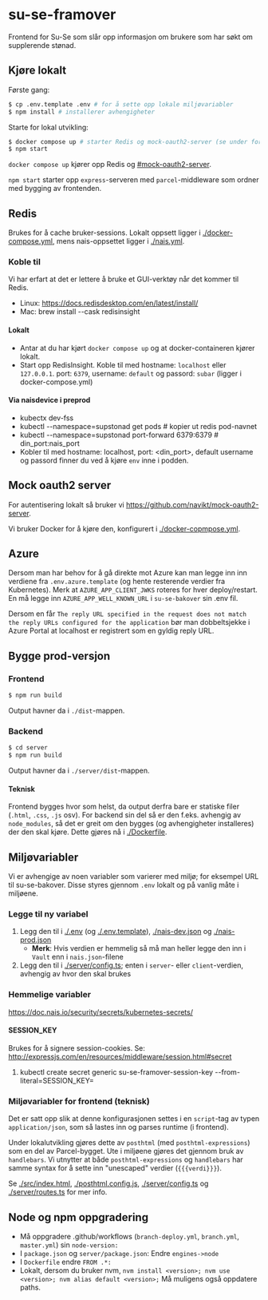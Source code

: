 # su-se-framover

Frontend for Su-Se som slår opp informasjon om brukere som har søkt om supplerende stønad.

## Kjøre lokalt

Første gang:

```sh
$ cp .env.template .env # for å sette opp lokale miljøvariabler
$ npm install # installerer avhengigheter
```

Starte for lokal utvikling:

```sh
$ docker compose up # starter Redis og mock-oauth2-server (se under for mer info)
$ npm start
```

`docker compose up` kjører opp Redis og [#mock-oauth2-server](#mock-oauth2-server).

`npm start` starter opp `express`-serveren med `parcel`-middleware som ordner med bygging av frontenden.

## Redis

Brukes for å cache bruker-sessions.
Lokalt oppsett ligger i [./docker-compose.yml](), mens nais-oppsettet ligger i [./nais.yml]().

### Koble til

Vi har erfart at det er lettere å bruke et GUI-verktøy når det kommer til Redis.

-   Linux: https://docs.redisdesktop.com/en/latest/install/
-   Mac: brew install --cask redisinsight

#### Lokalt

-   Antar at du har kjørt `docker compose up` og at docker-containeren kjører lokalt.
-   Start opp RedisInsight. Koble til med hostname: `localhost` eller `127.0.0.1`. port: `6379`, username: `default` og passord: `subar` (ligger i docker-compose.yml)

#### Via naisdevice i preprod

-   kubectx dev-fss
-   kubectl --namespace=supstonad get pods # kopier ut redis pod-navnet
-   kubectl --namespace=supstonad port-forward <pod> 6379:6379 # din_port:nais_port
-   Kobler til med hostname: localhost, port: <din_port>, default username og passord finner du ved å kjøre `env` inne i podden.

## Mock oauth2 server

For autentisering lokalt så bruker vi https://github.com/navikt/mock-oauth2-server.

Vi bruker Docker for å kjøre den, konfigurert i [./docker-copmpose.yml]().

## Azure

Dersom man har behov for å gå direkte mot Azure kan man legge inn inn verdiene fra `.env.azure.template` (og hente resterende verdier fra Kubernetes).
Merk at `AZURE_APP_CLIENT_JWKS` roteres for hver deploy/restart.
En må legge inn `AZURE_APP_WELL_KNOWN_URL` i `su-se-bakover` sin .env fil.

Dersom en får `The reply URL specified in the request does not match the reply URLs configured for the application` bør man dobbeltsjekke i Azure Portal at localhost er registrert som en gyldig reply URL.

## Bygge prod-versjon

### Frontend

```sh
$ npm run build
```

Output havner da i `./dist`-mappen.

### Backend

```sh
$ cd server
$ npm run build
```

Output havner da i `./server/dist`-mappen.

#### Teknisk

Frontend bygges hvor som helst, da output derfra bare er statiske filer (`.html`, `.css`, `.js` osv).
For backend sin del så er den f.eks. avhengig av `node_modules`, så det er greit om den bygges (og avhengigheter installeres) der den skal kjøre.
Dette gjøres nå i [./Dockerfile]().

## Miljøvariabler

Vi er avhengige av noen variabler som varierer med miljø; for eksempel URL til su-se-bakover.
Disse styres gjennom `.env` lokalt og på vanlig måte i miljøene.

### Legge til ny variabel

1. Legg den til i [./.env]() (og [./.env.template]()), [./nais-dev.json]() og [./nais-prod.json]()
    - **Merk**: Hvis verdien er hemmelig så må man heller legge den inn i `Vault` enn i `nais.json`-filene
2. Legg den til i [./server/config.ts](); enten i `server`- eller `client`-verdien, avhengig av hvor den skal brukes

### Hemmelige variabler

https://doc.nais.io/security/secrets/kubernetes-secrets/

#### SESSION_KEY

Brukes for å signere session-cookies. Se: http://expressjs.com/en/resources/middleware/session.html#secret

1. kubectl create secret generic su-se-framover-session-key --from-literal=SESSION_KEY=<super-secret>

### Miljøvariabler for frontend (teknisk)

Det er satt opp slik at denne konfigurasjonen settes i en `script`-tag av typen `application/json`, som så lastes inn og parses runtime (i frontend).

Under lokalutvikling gjøres dette av `posthtml` (med `posthtml-expressions`) som en del av Parcel-bygget.
Ute i miljøene gjøres det gjennom bruk av `handlebars`.
Vi utnytter at både `posthtml-expressions` og `handlebars` har samme syntax for å sette inn "unescaped" verdier (`{{{verdi}}}`).

Se [./src/index.html](), [./posthtml.config.js](), [./server/config.ts]() og [./server/routes.ts]() for mer info.

## Node og npm oppgradering

-   Må oppgradere .github/workflows (`branch-deploy.yml`, `branch.yml`, `master.yml`) sin `node-version:`
-   I `package.json` og `server/package.json`: Endre `engines->node`
-   I `Dockerfile` endre `FROM .*:`
-   Lokalt, dersom du bruker nvm, `nvm install <version>; nvm use <version>; nvm alias default <version>;` Må muligens også oppdatere paths.
